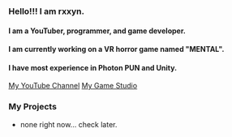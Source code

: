 ### Hello!!! I am rxxyn.

#### I am a YouTuber, programmer, and game developer.

#### I am currently working on a VR horror game named "MENTAL". 

#### I have most experience in Photon PUN and Unity.

[My YouTube Channel](https://www.youtube.com/channel/UCInUBnHvFN7QkND56CZk8vw)
[My Game Studio](https://newleafstudios.org)


### My Projects
- none right now... check later.

<!--
**rxxyn/rxxyn** is a ✨ _special_ ✨ repository because its `README.md` (this file) appears on your GitHub profile.

Here are some ideas to get you started:

- 🔭 I’m currently working on ...
- 🌱 I’m currently learning ...
- 👯 I’m looking to collaborate on ...
- 🤔 I’m looking for help with ...
- 💬 Ask me about ...
- 📫 How to reach me: ...
- 😄 Pronouns: ...
- ⚡ Fun fact: ...
-->
